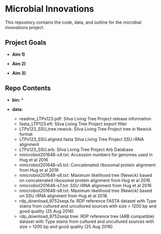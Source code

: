 Microbial Innovations
==========

This repository contains the code, data, and outline for the microbial innovations project.


## Project Goals

* **Aim 1)**

* **Aim 2)**

* **Aim 3)**



## Repo Contents

* **bin:**
  *

* **data:**
	* readme_LTPs123.pdf: Silva Living Tree Project release information
  * fasta_LTP123.eft: Silva Living Tree Project export filter
  * LTPs123_SSU_tree.newick: Silva Living Tree Project tree in Newick format
  * LTPs123_SSU.aligned.fasta Silva Living Tree Project SSU rRNA alignment
  * LTPs123_SSU.arb: Silva Living Tree Project Arb Database
  * nmicrobiol201648-s4.txt: Accession numbers for genomes used in Hug et al 2016
  * nmicrobiol201648-s5.txt: Concatenated ribosomal protein alignment from Hug et al 2016
  * nmicrobiol201648-s6.txt: Maximum likelihood tree (Newick) based on concatenated ribosomal protein alignment from Hug et al 2016
  * nmicrobiol201648-s7.txt: SSU rRNA alignment from Hug et al 2016
  * nmicrobiol201648-s8.txt: Maximum likelihood tree (Newick) based on SSU rRNA alignment from Hug et al 2016.
  * rdp_download_9752seqs.fa: RDP reference FASTA dataset with Type stains from cultured and uncultured sources with size > 1200 bp and good quality (25 Aug 2016)
  * rdp_download_9752seqs.tree: RDP reference tree (ARB compatible) dataset with Type stains from cultured and uncultured sources with size > 1200 bp and good quality (25 Aug 2016)
